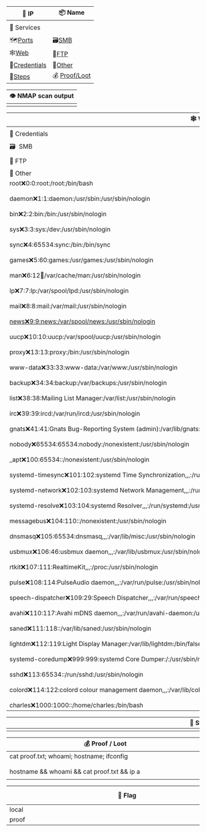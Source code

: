 
| 📌 IP                                                                                                                                                                                                                                                                                                    | 📦 Name                                                                                                                                                                                                                                                                                                  |
| -------------------------------------------------------------------------------------------------------------------------------------------------------------------------------------------------------------------------------------------------------------------------------------------------------- | -------------------------------------------------------------------------------------------------------------------------------------------------------------------------------------------------------------------------------------------------------------------------------------------------------- |
|                                                                                                                                                                                                                                                                                                          |                                                                                                                                                                                                                                                                                                          |
| 🐙 Services                                                                                                                                                                                                                                                                                              |                                                                                                                                                                                                                                                                                                          |
|                                                                                                                                                                                                                                                                                                          |                                                                                                                                                                                                                                                                                                          |
| 🗺[Ports](onenote:#PENTEST%20TEMPLATE%20v2&section-id={6C38DFA3-13AE-4D1B-AE88-77D7D4099297}&page-id={FB2D30C1-FDA5-4806-8D71-81547E9C02D9}&object-id={36B49D4F-D13A-4B86-A54D-59611CB898E9}&FF&base-path=https://d.docs.live.net/0d291379410111e9/Documents/PTESTING/PENTEST%20TEMPLATE%20v2.one)       | 🗃[SMB](onenote:#PENTEST%20TEMPLATE%20v2&section-id={6C38DFA3-13AE-4D1B-AE88-77D7D4099297}&page-id={FB2D30C1-FDA5-4806-8D71-81547E9C02D9}&object-id={A3341C1F-CCFA-4CE7-8BCA-73D4D422073E}&4B&base-path=https://d.docs.live.net/0d291379410111e9/Documents/PTESTING/PENTEST%20TEMPLATE%20v2.one)         |
| 🕸[Web](onenote:#PENTEST%20TEMPLATE%20v2&section-id={6C38DFA3-13AE-4D1B-AE88-77D7D4099297}&page-id={FB2D30C1-FDA5-4806-8D71-81547E9C02D9}&object-id={A3341C1F-CCFA-4CE7-8BCA-73D4D422073E}&39&base-path=https://d.docs.live.net/0d291379410111e9/Documents/PTESTING/PENTEST%20TEMPLATE%20v2.one)         | 💾[FTP](onenote:#PENTEST%20TEMPLATE%20v2&section-id={6C38DFA3-13AE-4D1B-AE88-77D7D4099297}&page-id={FB2D30C1-FDA5-4806-8D71-81547E9C02D9}&object-id={A3341C1F-CCFA-4CE7-8BCA-73D4D422073E}&53&base-path=https://d.docs.live.net/0d291379410111e9/Documents/PTESTING/PENTEST%20TEMPLATE%20v2.one)         |
| 🧩[Credentials](onenote:#PENTEST%20TEMPLATE%20v2&section-id={6C38DFA3-13AE-4D1B-AE88-77D7D4099297}&page-id={FB2D30C1-FDA5-4806-8D71-81547E9C02D9}&object-id={A3341C1F-CCFA-4CE7-8BCA-73D4D422073E}&42&base-path=https://d.docs.live.net/0d291379410111e9/Documents/PTESTING/PENTEST%20TEMPLATE%20v2.one) | 🎯[Other](onenote:#PENTEST%20TEMPLATE%20v2&section-id={6C38DFA3-13AE-4D1B-AE88-77D7D4099297}&page-id={FB2D30C1-FDA5-4806-8D71-81547E9C02D9}&object-id={A3341C1F-CCFA-4CE7-8BCA-73D4D422073E}&5B&base-path=https://d.docs.live.net/0d291379410111e9/Documents/PTESTING/PENTEST%20TEMPLATE%20v2.one)       |
| 👣[Steps](onenote:#PENTEST%20TEMPLATE%20v2&section-id={6C38DFA3-13AE-4D1B-AE88-77D7D4099297}&page-id={FB2D30C1-FDA5-4806-8D71-81547E9C02D9}&object-id={A3341C1F-CCFA-4CE7-8BCA-73D4D422073E}&7F&base-path=https://d.docs.live.net/0d291379410111e9/Documents/PTESTING/PENTEST%20TEMPLATE%20v2.one)       | 💰 [Proof/Loot](onenote:#PENTEST%20TEMPLATE%20v2&section-id={6C38DFA3-13AE-4D1B-AE88-77D7D4099297}&page-id={FB2D30C1-FDA5-4806-8D71-81547E9C02D9}&object-id={631DB266-6646-4C3A-9778-91556803DF95}&85&base-path=https://d.docs.live.net/0d291379410111e9/Documents/PTESTING/PENTEST%20TEMPLATE%20v2.one) |

| 👁️ NMAP scan output |
| -------------------- |
|                      |

| <div style="min-width:1000px">🕸 Web</div>                                                                                                                                                                                                                                                                                                                                                                                                                                                                                                                                                                                                                                                                                                                                                                                                                                                                                                                                                                                                                                                                                                                                                                                                                                                                                                                                                                                                                                                                                                                                                                                                                                                                                                                                                                                                                                                                                                                                                                                                                                                                                                                                                                                                                                                                                                                                                      |
| ----------------------------------------------------------------------------------------------------------------------------------------------------------------------------------------------------------------------------------------------------------------------------------------------------------------------------------------------------------------------------------------------------------------------------------------------------------------------------------------------------------------------------------------------------------------------------------------------------------------------------------------------------------------------------------------------------------------------------------------------------------------------------------------------------------------------------------------------------------------------------------------------------------------------------------------------------------------------------------------------------------------------------------------------------------------------------------------------------------------------------------------------------------------------------------------------------------------------------------------------------------------------------------------------------------------------------------------------------------------------------------------------------------------------------------------------------------------------------------------------------------------------------------------------------------------------------------------------------------------------------------------------------------------------------------------------------------------------------------------------------------------------------------------------------------------------------------------------------------------------------------------------------------------------------------------------------------------------------------------------------------------------------------------------------------------------------------------------------------------------------------------------------------------------------------------------------------------------------------------------------------------------------------------------------------------------------------------------------------------------------------------------- |
|                                                                                                                                                                                                                                                                                                                                                                                                                                                                                                                                                                                                                                                                                                                                                                                                                                                                                                                                                                                                                                                                                                                                                                                                                                                                                                                                                                                                                                                                                                                                                                                                                                                                                                                                                                                                                                                                                                                                                                                                                                                                                                                                                                                                                                                                                                                                                                                                 |
| 🧩 Credentials                                                                                                                                                                                                                                                                                                                                                                                                                                                                                                                                                                                                                                                                                                                                                                                                                                                                                                                                                                                                                                                                                                                                                                                                                                                                                                                                                                                                                                                                                                                                                                                                                                                                                                                                                                                                                                                                                                                                                                                                                                                                                                                                                                                                                                                                                                                                                                                  |
|                                                                                                                                                                                                                                                                                                                                                                                                                                                                                                                                                                                                                                                                                                                                                                                                                                                                                                                                                                                                                                                                                                                                                                                                                                                                                                                                                                                                                                                                                                                                                                                                                                                                                                                                                                                                                                                                                                                                                                                                                                                                                                                                                                                                                                                                                                                                                                                                 |
| 🗃  SMB                                                                                                                                                                                                                                                                                                                                                                                                                                                                                                                                                                                                                                                                                                                                                                                                                                                                                                                                                                                                                                                                                                                                                                                                                                                                                                                                                                                                                                                                                                                                                                                                                                                                                                                                                                                                                                                                                                                                                                                                                                                                                                                                                                                                                                                                                                                                                                                         |
|                                                                                                                                                                                                                                                                                                                                                                                                                                                                                                                                                                                                                                                                                                                                                                                                                                                                                                                                                                                                                                                                                                                                                                                                                                                                                                                                                                                                                                                                                                                                                                                                                                                                                                                                                                                                                                                                                                                                                                                                                                                                                                                                                                                                                                                                                                                                                                                                 |
| 💾 FTP                                                                                                                                                                                                                                                                                                                                                                                                                                                                                                                                                                                                                                                                                                                                                                                                                                                                                                                                                                                                                                                                                                                                                                                                                                                                                                                                                                                                                                                                                                                                                                                                                                                                                                                                                                                                                                                                                                                                                                                                                                                                                                                                                                                                                                                                                                                                                                                          |
|                                                                                                                                                                                                                                                                                                                                                                                                                                                                                                                                                                                                                                                                                                                                                                                                                                                                                                                                                                                                                                                                                                                                                                                                                                                                                                                                                                                                                                                                                                                                                                                                                                                                                                                                                                                                                                                                                                                                                                                                                                                                                                                                                                                                                                                                                                                                                                                                 |
| 🎯 Other                                                                                                                                                                                                                                                                                                                                                                                                                                                                                                                                                                                                                                                                                                                                                                                                                                                                                                                                                                                                                                                                                                                                                                                                                                                                                                                                                                                                                                                                                                                                                                                                                                                                                                                                                                                                                                                                                                                                                                                                                                                                                                                                                                                                                                                                                                                                                                                        |
| root:x:0:0:root:/root:/bin/bash<br><br>daemon:x:1:1:daemon:/usr/sbin:/usr/sbin/nologin<br><br>bin:x:2:2:bin:/bin:/usr/sbin/nologin<br><br>sys:x:3:3:sys:/dev:/usr/sbin/nologin<br><br>sync:x:4:65534:sync:/bin:/bin/sync<br><br>games:x:5:60:games:/usr/games:/usr/sbin/nologin<br><br>man:x:6:12:man:/var/cache/man:/usr/sbin/nologin<br><br>lp:x:7:7:lp:/var/spool/lpd:/usr/sbin/nologin<br><br>mail:x:8:8:mail:/var/mail:/usr/sbin/nologin<br><br>[news:x:9:9:news:/var/spool/news:/usr/sbin/nologin](news:x:9:9:news:/var/spool/news:/usr/sbin/nologin)<br><br>uucp:x:10:10:uucp:/var/spool/uucp:/usr/sbin/nologin<br><br>proxy:x:13:13:proxy:/bin:/usr/sbin/nologin<br><br>www-data:x:33:33:www-data:/var/www:/usr/sbin/nologin<br><br>backup:x:34:34:backup:/var/backups:/usr/sbin/nologin<br><br>list:x:38:38:Mailing List Manager:/var/list:/usr/sbin/nologin<br><br>irc:x:39:39:ircd:/var/run/ircd:/usr/sbin/nologin<br><br>gnats:x:41:41:Gnats Bug-Reporting System (admin):/var/lib/gnats:/usr/sbin/nologin<br><br>nobody:x:65534:65534:nobody:/nonexistent:/usr/sbin/nologin<br><br>_apt:x:100:65534::/nonexistent:/usr/sbin/nologin<br><br>systemd-timesync:x:101:102:systemd Time Synchronization,,,:/run/systemd:/usr/sbin/nologin<br><br>systemd-network:x:102:103:systemd Network Management,,,:/run/systemd:/usr/sbin/nologin<br><br>systemd-resolve:x:103:104:systemd Resolver,,,:/run/systemd:/usr/sbin/nologin<br><br>messagebus:x:104:110::/nonexistent:/usr/sbin/nologin<br><br>dnsmasq:x:105:65534:dnsmasq,,,:/var/lib/misc:/usr/sbin/nologin<br><br>usbmux:x:106:46:usbmux daemon,,,:/var/lib/usbmux:/usr/sbin/nologin<br><br>rtkit:x:107:111:RealtimeKit,,,:/proc:/usr/sbin/nologin<br><br>pulse:x:108:114:PulseAudio daemon,,,:/var/run/pulse:/usr/sbin/nologin<br><br>speech-dispatcher:x:109:29:Speech Dispatcher,,,:/var/run/speech-dispatcher:/bin/false<br><br>avahi:x:110:117:Avahi mDNS daemon,,,:/var/run/avahi-daemon:/usr/sbin/nologin<br><br>saned:x:111:118::/var/lib/saned:/usr/sbin/nologin<br><br>lightdm:x:112:119:Light Display Manager:/var/lib/lightdm:/bin/false<br><br>systemd-coredump:x:999:999:systemd Core Dumper:/:/usr/sbin/nologin<br><br>sshd:x:113:65534::/run/sshd:/usr/sbin/nologin<br><br>colord:x:114:122:colord colour management daemon,,,:/var/lib/colord:/usr/sbin/nologin<br><br>charles:x:1000:1000::/home/charles:/bin/bash |

| <div style="min-width:1000px">👣 Steps</div> |
| -------------------------------------------- |
|                                              |

| <div style="min-width:500px">💰 Proof / Loot</div>                                           | <div style="width:500px;display: inline-block"></div>     |
| -------------------------------------------------------------------------------------------- | --------------------------------------------------------- |
| cat proof.txt; whoami; hostname; ifconfig<br><br>hostname && whoami && cat proof.txt && ip a | hostname && whoami.exe && type proof.txt && ipconfig /all |
|                                                                                              |                                                           |

|       | <div style="min-width:500px">🎌 Flag</div> | 👨‍💻 Screenshot |
| ----- | ------------------------------------------ | ---------------- |
| local |                                            |                  |
| proof |                                            |                  |